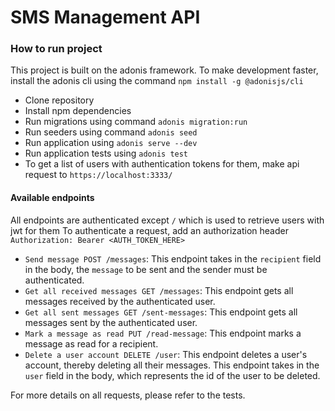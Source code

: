 # SMS Management API

### How to run project
This project is built on the adonis framework. To make development faster, install the adonis cli using the command `npm install -g @adonisjs/cli`

 - Clone repository
 - Install npm dependencies
 - Run migrations using command `adonis migration:run`
 - Run seeders using command `adonis seed`
 - Run application using `adonis serve --dev`
 - Run application tests using `adonis test`
 - To get a list of users with authentication tokens for them, make api request to `https://localhost:3333/`


#### Available endpoints

All endpoints are authenticated except `/` which is used to retrieve users with jwt for them
To authenticate a request, add an authorization header `Authorization: Bearer <AUTH_TOKEN_HERE>`

 - `Send message POST /messages`: This endpoint takes in the `recipient` field in the body, the `message` to be sent and the sender must be authenticated.
 - `Get all received messages GET /messages`: This endpoint gets all messages received by the authenticated user.
 - `Get all sent messages GET /sent-messages`: This endpoint gets all messages sent by the authenticated user.
 - `Mark a message as read PUT /read-message`: This endpoint marks a message as read for a recipient.
 - `Delete a user account DELETE /user`: This endpoint deletes a user's account, thereby deleting all their messages. This endpoint takes in the `user` field in the body, which represents the id of the user to be deleted.

 For more details on all requests, please refer to the tests.
